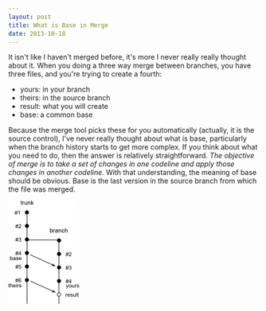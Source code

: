 ```yaml
---
layout: post
title: What is Base in Merge
date: 2013-10-18
---
```


It isn't like I haven't merged before, it's more I never really really thought about it. When you doing a three way merge between branches, you have three files, and you're trying to create a fourth:

* yours: in your branch
* theirs: in the source branch
* result: what you will create
* base: a common base

Because the merge tool picks these for you automatically (actually, it is the source control), I've never really thought about what is base, particularly when the branch history starts to get more complex. If you think about what you need to do, then the answer is relatively straightforward. _The objective of merge is to take a set of changes in one codeline and apply those changes in another codeline._ With that understanding, the meaning of base should be obvious. Base is the last version in the source branch from which the file was merged.

![](/static/img/blog/what-is-base-in-merge/merge.png)